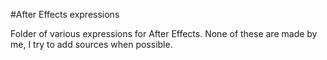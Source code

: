 #After Effects expressions

Folder of various expressions for After Effects. None of these are made by me, I try to add sources when possible.
